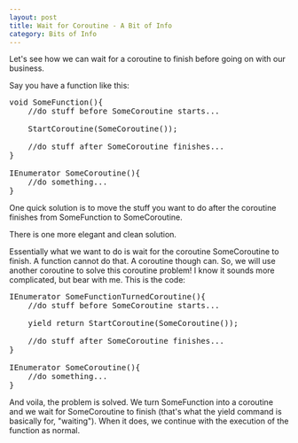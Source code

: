```yaml
---
layout: post
title: Wait for Coroutine - A Bit of Info
category: Bits of Info
---
```


Let's see how we can wait for a coroutine to finish before going on with our business.

Say you have a function like this:

<pre>
void SomeFunction(){
    //do stuff before SomeCoroutine starts...

    StartCoroutine(SomeCoroutine());

    //do stuff after SomeCoroutine finishes...
}

IEnumerator SomeCoroutine(){
    //do something...
}
</pre>

One quick solution is to move the stuff you want to do after the coroutine finishes from SomeFunction to SomeCoroutine.

There is one more elegant and clean solution.

Essentially what we want to do is wait for the coroutine SomeCoroutine to finish. A function cannot do that. A coroutine though can. So, we will use another coroutine to solve this coroutine problem! I know it sounds more complicated, but bear with me. This is the code:

<pre>
IEnumerator SomeFunctionTurnedCoroutine(){
    //do stuff before SomeCoroutine starts...

    yield return StartCoroutine(SomeCoroutine());

    //do stuff after SomeCoroutine finishes...
}

IEnumerator SomeCoroutine(){
    //do something...
}
</pre>

And voila, the problem is solved. We turn SomeFunction into a coroutine and we wait for SomeCoroutine to finish (that's what the yield command is basically for, "waiting"). When it does, we continue with the execution of the function as normal.
